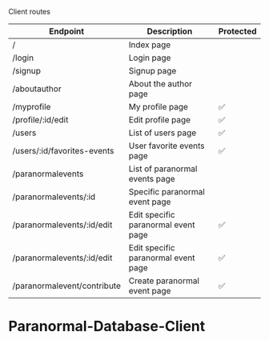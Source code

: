 Client routes

| Endpoint                                          | Description                                    | Protected |
|---------------------------------------------------|------------------------------------------------|-----------|
| /                                                 | Index page                                     |           |
| /login                                            | Login page                                     |           |
| /signup                                           | Signup page                                    |           |
| /aboutauthor                                      | About the author page                          |           |
| /myprofile                                        | My profile page                                |     ✅    |
| /profile/:id/edit                               | Edit profile page                              |     ✅    |
| /users                                            | List of users page                             |     ✅    | 
| /users/:id/favorites-events                       | User favorite events page                      |     ✅    | 
| /paranormalevents                                 | List of paranormal events page                 |           |  
| /paranormalevents/:id                             | Specific paranormal event page                 |           |
| /paranormalevents/:id/edit                        | Edit specific paranormal event page            |     ✅    | 
| /paranormalevents/:id/edit                        | Edit specific paranormal event page            |     ✅    |
| /paranormalevent/contribute                      | Create paranormal event page                   |     ✅    | 
# Paranormal-Database-Client
